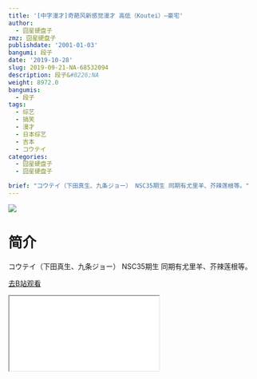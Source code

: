 ```yaml
---
title: '[中字漫才]奇葩风新感觉漫才 高低（Koutei）—豪宅'
author:
  - 囧星硬盘子
zmz: 囧星硬盘子
publishdate: '2001-01-03'
bangumi: 段子
date: '2019-10-28'
slug: 2019-09-21-NA-68532094
description: 段子&#8226;NA
weight: 8972.0
bangumis:
  - 段子
tags:
  - 综艺
  - 搞笑
  - 漫才
  - 日本综艺
  - 吉本
  - コウテイ
categories:
  - 囧星硬盘子
  - 囧星硬盘子

brief: "コウテイ（下田真生、九条ジョー） NSC35期生 同期有尤里羊、芥辣莲根等。"
---
```

![](https://raw.githubusercontent.com/tcgriffith/owaraisite/master/static/tmpimg/5a2fdd7c44cdf42637a687a6c7cd7419160d6c4b.jpg.480.jpg)
# 简介  
コウテイ（下田真生、九条ジョー） NSC35期生 同期有尤里羊、芥辣莲根等。  

[去B站观看](https://www.bilibili.com/video/av68532094/)
<div class ="resp-container"><iframe class="testiframe" src="//player.bilibili.com/player.html?aid=68532094"", scrolling="no", allowfullscreen="true" > </iframe></div> 
